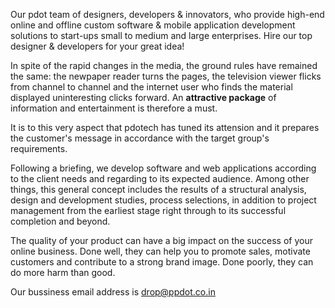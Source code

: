 Our pdot team of designers, developers & innovators, who provide high-end online and offline custom software & mobile application development solutions to start-ups small to medium and large enterprises. Hire our top designer & developers for your great idea!

In spite of the rapid changes in the media, the ground rules have remained the same: the newpaper reader turns the pages, the television viewer flicks from channel to channel and the internet user who finds the material displayed uninteresting clicks forward. An  **attractive package** of information and entertainment is therefore a must.

It is to this very aspect that pdotech has tuned its attension and it prepares the customer's message in accordance with the target group's requirements.

Following a briefing, we develop software and web applications according to the client needs and regarding to its expected audience. Among other things, this general concept includes the results of a structural analysis, design and development studies, process selections, in addition to project management from the earliest stage right through to its successful completion and beyond.

The quality of your product can have a big impact on the success of your online business. Done well, they can help you to promote sales, motivate customers and contribute to a strong brand image. Done poorly, they can do more harm than good.

Our bussiness email address is drop@ppdot.co.in 

<!---
pdotech/pdotech is a ✨ special ✨ repository because its `README.md` (this file) appears on your GitHub profile.
You can click the Preview link to take a look at your changes.
--->
